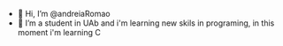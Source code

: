- 👋 Hi, I’m @andreiaRomao
- 🌱 I’m a student in UAb and i'm learning new skils in programing, in this moment i'm learning C


<!---
andreiaRomao/andreiaRomao is a ✨ special ✨ repository because its `README.md` (this file) appears on your GitHub profile.
You can click the Preview link to take a look at your changes.
--->
